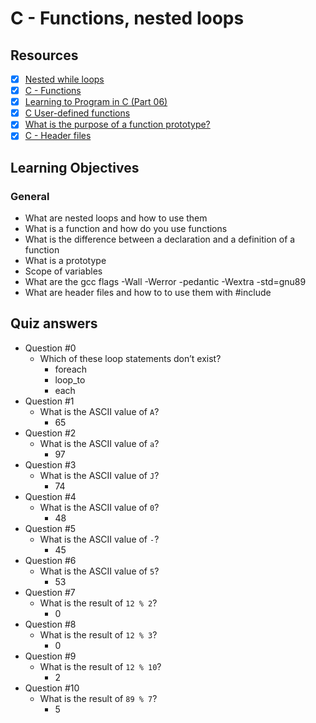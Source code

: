 # C - Functions, nested loops
## Resources
- [x] [Nested while loops](https://www.youtube.com/watch?v=Z3iGeQ1gIss&ab_channel=ZackAnnaTutorials)
- [x] [C - Functions](https://www.youtube.com/watch?v=qMlnFwYdqIw&ab_channel=JonathanEngelsma)
- [x] [Learning to Program in C (Part 06)](https://www.youtube.com/watch?v=qMlnFwYdqIw&ab_channel=JonathanEngelsma)
- [x] [C User-defined functions](https://www.programiz.com/c-programming/c-user-defined-functions#)
- [x] [What is the purpose of a function prototype?](https://www.geeksforgeeks.org/what-is-the-purpose-of-a-function-prototype/)
- [x] [C - Header files](https://www.tutorialspoint.com/cprogramming/c_header_files.htm)
## Learning Objectives
### General
* What are nested loops and how to use them
* What is a function and how do you use functions
* What is the difference between a declaration and a definition of a function
* What is a prototype
* Scope of variables
* What are the gcc flags -Wall -Werror -pedantic -Wextra -std=gnu89
* What are header files and how to to use them with #include
## Quiz answers
* Question #0
	- Which of these loop statements don’t exist?
		- foreach
		- loop_to
		- each
* Question #1
	- What is the ASCII value of ``A``?
		- 65
* Question #2
	- What is the ASCII value of ``a``?
		- 97
* Question #3
	- What is the ASCII value of ``J``?
		- 74
* Question #4
	- What is the ASCII value of ``0``?
		- 48
* Question #5
	- What is the ASCII value of ``-``?
		- 45
* Question #6
	- What is the ASCII value of ``5``?
		- 53
* Question #7
	- What is the result of ``12 % 2``?	
		- 0
* Question #8
	- What is the result of ``12 % 3``?
		- 0
* Question #9
	- What is the result of ``12 % 10``?
		- 2
* Question #10
	- What is the result of ``89 % 7``?
		- 5

